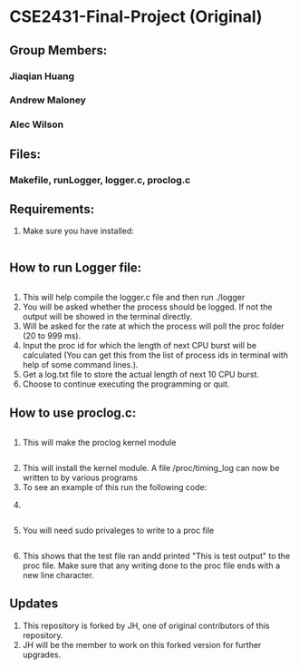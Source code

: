 # CSE2431-Final-Project (Original)

## Group Members:
### Jiaqian Huang
### Andrew Maloney
### Alec Wilson

## Files:
### Makefile, runLogger, logger.c, proclog.c

## Requirements:
1. Make sure you have installed:
	```$ sudo apt-get install build-essential
	```
      
## How to run Logger file:
1. ```$ runLogger
   ```
    This will help compile the logger.c file and then run ./logger
2. You will be asked whether the process should be logged. If not the output will be showed in the terminal directly.
2. Will be asked for the rate at which the process will poll the proc folder (20 to 999 ms).
3. Input the proc id for which the length of next CPU burst will be calculated (You can get this from the list of process ids in terminal with help of some command lines.).
4. Get a log.txt file to store the actual length of next 10 CPU burst.
5. Choose to continue executing the programming or quit.

## How to use proclog.c:
1. ```$ make
   ```
   This will make the proclog kernel module
2. ```$ sudo insmod proclog.ko
   ```
   This will install the kernel module. A file /proc/timing_log can now be written to by various programs
3. To see an example of this run the following code:
4. ```$ gcc -o test test.c
   ```
5. ```$ sudo ./test
   ```
   You will need sudo privaleges to write to a proc file
6. ```$ cat /proc/timing_log
   ```
   This shows that the test file ran andd printed "This is test output" to the proc file.
   Make sure that any writing done to the proc file ends with a new line character.

## Updates
1. This repository is forked by JH, one of original contributors of this repository.
2. JH will be the member to work on this forked version for further upgrades. 
   
